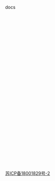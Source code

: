 
docs












<style>
#beian {
 display:block;
 height:50px;
 line-height:50px;
 margin-top:500px;
 position:relative;
}
</style>





<a id="beian" target="blank"  href="https://beian.miit.gov.cn">苏ICP备18001829号-2</a>
